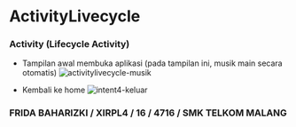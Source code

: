 # ActivityLivecycle
### Activity (Lifecycle Activity)

* Tampilan awal membuka aplikasi (pada tampilan ini, musik main secara otomatis)
![activitylivecycle-musik](https://cloud.githubusercontent.com/assets/22098189/19220379/22c50a28-8e56-11e6-8854-0fbd48fe4d7d.png)

* Kembali ke home
![intent4-keluar](https://cloud.githubusercontent.com/assets/22098189/19220440/7759f732-8e57-11e6-9a5b-92bdc7cd29d2.png)

### FRIDA BAHARIZKI / XIRPL4 / 16 / 4716 / SMK TELKOM MALANG
